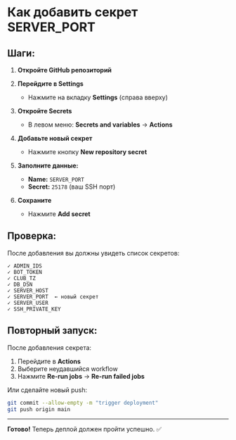 # Как добавить секрет SERVER_PORT

## Шаги:

1. **Откройте GitHub репозиторий**

2. **Перейдите в Settings**
   - Нажмите на вкладку **Settings** (справа вверху)

3. **Откройте Secrets**
   - В левом меню: **Secrets and variables** → **Actions**

4. **Добавьте новый секрет**
   - Нажмите кнопку **New repository secret**

5. **Заполните данные:**
   - **Name:** `SERVER_PORT`
   - **Secret:** `25178` (ваш SSH порт)

6. **Сохраните**
   - Нажмите **Add secret**

## Проверка:

После добавления вы должны увидеть список секретов:

```
✓ ADMIN_IDS
✓ BOT_TOKEN
✓ CLUB_TZ
✓ DB_DSN
✓ SERVER_HOST
✓ SERVER_PORT  ← новый секрет
✓ SERVER_USER
✓ SSH_PRIVATE_KEY
```

## Повторный запуск:

После добавления секрета:

1. Перейдите в **Actions**
2. Выберите неудавшийся workflow
3. Нажмите **Re-run jobs** → **Re-run failed jobs**

Или сделайте новый push:

```bash
git commit --allow-empty -m "trigger deployment"
git push origin main
```

---

**Готово!** Теперь деплой должен пройти успешно. ✅

